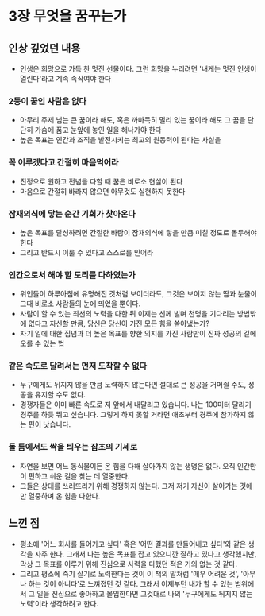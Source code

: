 # 3장 무엇을 꿈꾸는가

## 인상 깊었던 내용
- 인생은 희망으로 가득 찬 멋진 선물이다. 그런 희망을 누리려면 '내게는 멋진 인생이 열린다'라고 계속 속삭여야 한다

### 2등이 꿈인 사람은 없다
- 아무리 주제 넘는 큰 꿈이라 해도, 혹은 까마득히 멀리 있는 꿈이라 해도 그 꿈을 단단히 가슴에 품고 눈앞에 놓인 일을 해나가야 한다
- 높은 목표는 인간과 조직을 발전시키는 최고의 원동력이 된다는 사실을

### 꼭 이루겠다고 간절히 마음먹어라
- 진정으로 원하고 전념을 다할 때 꿈은 비로소 현실이 된다
- 마음으로 간절히 바라지 않으면 아무것도 실현하지 못한다

### 잠재의식에 닿는 순간 기회가 찾아온다
- 높은 목표를 달성하려면 간절한 바람이 잠재의식에 닿을 만큼 미칠 정도로 몰두해야 한다
- 그리고 반드시 이룰 수 있다고 스스로를 믿어라

### 인간으로서 해야 할 도리를 다하였는가
- 위인들이 하루아침에 유명해진 것처럼 보이더라도, 그것은 보이지 않는 땀과 눈물이 그때 비로소 사람들의 눈에 띄었을 뿐이다.
- 사람이 할 수 있는 최선의 노력을 다한 뒤 이제는 신께 빌며 천명을 기다리는 방법밖에 없다고 자신할 만큼, 당신은 당신이 가진 모든 힘을 쏟아냈는가?
- 자기 일에 대한 집념과 더 높은 목표를 향한 의지를 가진 사람만이 진짜 성공의 길에 오를 수 있는 법

### 같은 속도로 달려서는 먼저 도착할 수 없다
- 누구에게도 뒤지지 않을 만큼 노력하지 않는다면 절대로 큰 성공을 거머쥘 수도, 성공을 유지할 수도 없다.
- 경쟁자들은 이미 빠른 속도로 저 앞에서 내달리고 있습니다. 나는 100미터 달리기 경주를 하듯 뛰고 싶습니다. 그렇게 하지 못할 거라면 애초부터 경주에 참가하지 않는 편이 낫습니다.

### 돌 틈에서도 싹을 틔우는 잡초의 기세로
- 자연을 보면 어느 동식물이든 온 힘을 다해 살아가지 않는 생명은 없다. 오직 인간만이 편하고 쉬운 길을 찾는 데 열중한다.
- 그들은 상대를 쓰러뜨리기 위해 경쟁하지 않는다. 그저 저기 자신이 살아가는 것에만 열중하며 온 힘을 다한다.

## 느낀 점
- 평소에 '어느 회사를 들어가고 싶다' 혹은 '어떤 결과를 만들어내고 싶다'와 같은 생각을 자주 한다. 그래서 나는 높은 목표를 잡고 있으니깐 잘하고 있다고 생각했지만, 막상 그 목표를 이루기 위해 진심으로 사력을 다했던 적은 거의 없는 것 같다.
- 그리고 평소에 죽기 살기로 노력한다는 것이 이 책의 말처럼 '매우 어려운 것', '아무나 하는 것이 아니다'로 느껴졌던 것 같다. 그래서 이제부턴 내가 할 수 있는 범위에서 그 일을 진심으로 좋아하고 몰입한다면 그것대로 나의 '누구에게도 뒤지지 않는 노력'이라 생각하려고 한다.

